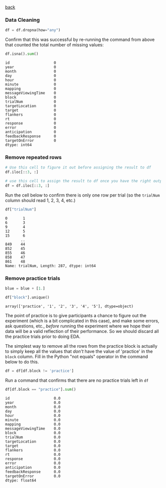 [back](DataScienceProjects.md)

### Data Cleaning

```python
df = df.dropna(how="any")
```

Confirm that this was successful by re-running the command from above that counted the total number of missing values:

```python
df.isna().sum()
```


    id                    0
    year                  0
    month                 0
    day                   0
    hour                  0
    minute                0
    mapping               0
    messageViewingTime    0
    block                 0
    trialNum              0
    targetLocation        0
    target                0
    flankers              0
    rt                    0
    response              0
    error                 0
    anticipation          0
    feedbackResponse      0
    targetOnError         0
    dtype: int64



### Remove repeated rows


```python
# Use this cell to figure it out before assigning the result to df
df.iloc[::3, :]
```


```python
# use this cell to assign the result to df once you have the right output
df = df.iloc[::3, :]
```

Run the cell below to confirm there is only one row per trial (so the `trialNum` column should read 1, 2, 3, 4, etc.)


```python
df["trialNum"]
```




    0       1
    6       3
    9       4
    12      5
    15      6
           ..
    849    44
    852    45
    855    46
    858    47
    861    48
    Name: trialNum, Length: 287, dtype: int64



### Remove practice trials


```python
blue = blue + [1.]
```


```python
df["block"].unique()
```




    array(['practice', '1', '2', '3', '4', '5'], dtype=object)



The  point of practice is to give participants a chance to figure out the experiment (which is a bit complicated in this case), and make some errors, ask questions, etc., *before* running the experiment where we hope their data will be a valid reflection of their performance. So we should discard all the practice trials prior to doing EDA. 

The simplest way to remove all the rows from the practice block is actually to simply keep all the values that *don't* have the value of 'practice' in the `block` column. Fill in the Python "not equals" operator in the command below to do this. 


```python
df = df[df.block != 'practice']
```

Run a command that confirms that there are no practice trials left in `df`


```python
df[df.block == "practice"].sum()
```




    id                    0.0
    year                  0.0
    month                 0.0
    day                   0.0
    hour                  0.0
    minute                0.0
    mapping               0.0
    messageViewingTime    0.0
    block                 0.0
    trialNum              0.0
    targetLocation        0.0
    target                0.0
    flankers              0.0
    rt                    0.0
    response              0.0
    error                 0.0
    anticipation          0.0
    feedbackResponse      0.0
    targetOnError         0.0
    dtype: float64
